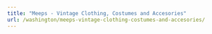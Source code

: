 ```yaml
---
title: "Meeps - Vintage Clothing, Costumes and Accesories"
url: /washington/meeps-vintage-clothing-costumes-and-accesories/
---
```


